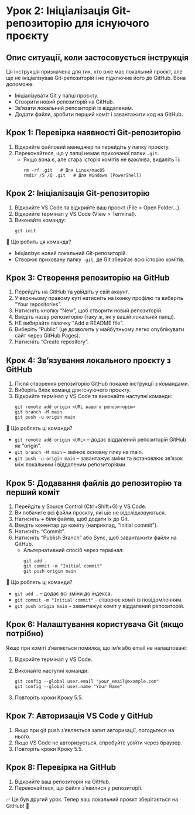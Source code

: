 # Урок 2: Ініціалізація Git-репозиторію для існуючого проєкту

## Опис ситуації, коли застосовується інструкція

Ця інструкція призначена для тих, хто вже має локальний проєкт, але ще не ініціалізував Git-репозиторій і не підключив його до GitHub. Вона допоможе:
- Ініціалізувати Git у папці проєкту.
- Створити новий репозиторій на GitHub.
- Зв’язати локальний репозиторій із віддаленим.
- Додати файли, зробити перший коміт і завантажити код на GitHub.

## Крок 1: Перевірка наявності Git-репозиторію
1. Відкрийте файловий менеджер та перейдіть у папку проєкту.
2. Переконайтеся, що у папці немає прихованої папки `.git`.
   - Якщо вона є, але стара історія комітів не важлива, видаліть її:
     ```
     rm -rf .git   # Для Linux/macOS
     rmdir /S /Q .git   # Для Windows (PowerShell)
     ```

## Крок 2: Ініціалізація Git-репозиторію
1. Відкрийте VS Code та відкрийте ваш проєкт (File > Open Folder...).
2. Відкрийте термінал у VS Code (View > Terminal).
3. Виконайте команду:
   ```
   git init
   ```

🔹 Що робить ця команда?
- Ініціалізує новий локальний Git-репозиторій.
- Створює приховану папку `.git`, де Git зберігає всю історію комітів.

## Крок 3: Створення репозиторію на GitHub
1. Перейдіть на GitHub та увійдіть у свій акаунт.
2. У верхньому правому куті натисніть на іконку профілю та виберіть “Your repositories”.
3. Натисніть кнопку “New”, щоб створити новий репозиторій.
4. Введіть назву репозиторію (таку ж, як у вашій локальній папці).
5. НЕ вибирайте галочку "Add a README file".
6. Виберіть “Public” (це дозволить у майбутньому легко опублікувати сайт через GitHub Pages).
7. Натисніть “Create repository”.

## Крок 4: Зв’язування локального проєкту з GitHub
1. Після створення репозиторію GitHub покаже інструкції з командами.
2. Виберіть блок команд для існуючого проєкту.
3. Відкрийте термінал у VS Code та виконайте наступні команди:
   ```
   git remote add origin <URL вашого репозиторію>
   git branch -M main
   git push -u origin main
   ```

🔹 Що роблять ці команди?
- `git remote add origin <URL>` – додає віддалений репозиторій GitHub як “origin”.
- `git branch -M main` – змінює основну гілку на main.
- `git push -u origin main` – завантажує зміни та встановлює зв’язок між локальним і віддаленим репозиторіями.

## Крок 5: Додавання файлів до репозиторію та перший коміт
1. Перейдіть у Source Control (Ctrl+Shift+G) у VS Code.
2. Ви побачите всі файли проєкту, які ще не відслідковуються.
3. Натисніть + біля файлів, щоб додати їх до Git.
4. Введіть коментар до коміту (наприклад, "Initial commit").
5. Натисніть “Commit”.
6. Натисніть “Publish Branch” або Sync, щоб завантажити файли на GitHub.
   - Альтернативний спосіб через термінал:
     ```
     git add .
     git commit -m "Initial commit"
     git push origin main
     ```

🔹 Що роблять ці команди?
- `git add .` – додає всі зміни до індекса.
- `git commit -m "Initial commit"` – створює коміт із повідомленням.
- `git push origin main` – завантажує коміт у віддалений репозиторій.

## Крок 6: Налаштування користувача Git (якщо потрібно)

Якщо при коміті з’являється помилка, що ім’я або email не налаштовані:
1. Відкрийте термінал у VS Code.
2. Виконайте наступні команди:
   ```
   git config --global user.email "your_email@example.com"
   git config --global user.name "Your Name"
   ```

3. Повторіть кроки Кроку 5.5.

## Крок 7: Авторизація VS Code у GitHub
1. Якщо при git push з’являється запит авторизації, погодьтеся на нього.
2. Якщо VS Code не авторизується, спробуйте увійти через браузер.
3. Повторіть кроки Кроку 5.5.

## Крок 8: Перевірка на GitHub
1. Відкрийте ваш репозиторій на GitHub.
2. Переконайтеся, що файли з’явилися у репозиторії.

✅ Це був другий урок. Тепер ваш локальний проєкт зберігається на GitHub! 🚀
